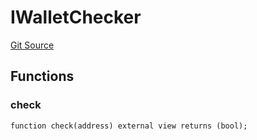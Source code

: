 # IWalletChecker
[Git Source](https://github.com/larrythecucumber321/protocol/blob/0e60393685a4ae7994ac986273cdfa4cf9c069ed/contracts/plugins/assets/convex/vendor/ConvexInterfaces.sol)


## Functions
### check


```solidity
function check(address) external view returns (bool);
```

